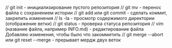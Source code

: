 // git init - инициализирование пустого репозитория
// git mv - перенос файла с сохранением истории
// git add или git commit - сделать коммит, закрепить изменения
// ls -la - просмотр содержимого директории (отображение ветки)
// git status - проверка статуса репозитория
// vim (название файла, например INFO.md) - редактирование файла
Добавляю изменения, чтобы было что закоммитить
// git merge --abort или git reset --merge - прерывает мердж двух веток
